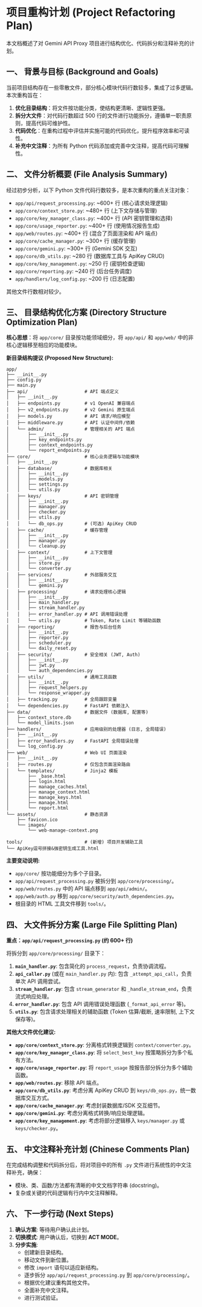 # 项目重构计划 (Project Refactoring Plan)

本文档概述了对 Gemini API Proxy 项目进行结构优化、代码拆分和注释补充的计划。

## 一、 背景与目标 (Background and Goals)

当前项目结构存在一些零散文件，部分核心模块代码行数较多，集成了过多逻辑。本次重构旨在：

1. **优化目录结构**：将文件按功能分类，使结构更清晰、逻辑性更强。
2. **拆分大文件**：对代码行数超过 500 行的文件进行功能拆分，遵循单一职责原则，提高代码可维护性。
3. **代码优化**：在重构过程中评估并实施可能的代码优化，提升程序效率和可读性。
4. **补充中文注释**：为所有 Python 代码添加或完善中文注释，提高代码可理解性。

## 二、 文件分析概要 (File Analysis Summary)

经过初步分析，以下 Python 文件代码行数较多，是本次重构的重点关注对象：

* `app/api/request_processing.py`: ~600+ 行 (核心请求处理逻辑)
* `app/core/context_store.py`: ~480+ 行 (上下文存储与管理)
* `app/core/key_manager_class.py`: ~400+ 行 (API 密钥管理和选择)
* `app/core/usage_reporter.py`: ~400+ 行 (使用情况报告生成)
* `app/web/routes.py`: ~400+ 行 (混合了页面渲染和 API 端点)
* `app/core/cache_manager.py`: ~300+ 行 (缓存管理)
* `app/core/gemini.py`: ~300+ 行 (Gemini SDK 交互)
* `app/core/db_utils.py`: ~280 行 (数据库工具与 ApiKey CRUD)
* `app/core/key_management.py`: ~250 行 (密钥检查逻辑)
* `app/core/reporting.py`: ~240 行 (后台任务调度)
* `app/handlers/log_config.py`: ~200 行 (日志配置)

其他文件行数相对较少。

## 三、 目录结构优化方案 (Directory Structure Optimization Plan)

**核心思想**：将 `app/core/` 目录按功能领域细分，将 `app/api/` 和 `app/web/` 中的非核心逻辑移至相应的功能模块。

**新目录结构提议 (Proposed New Structure):**

```text
app/
├── __init__.py
├── config.py
├── main.py
├── api/                     # API 端点定义
│   ├── __init__.py
│   ├── endpoints.py         # v1 OpenAI 兼容端点
│   ├── v2_endpoints.py      # v2 Gemini 原生端点
│   ├── models.py            # API 请求/响应模型
│   ├── middleware.py        # API 认证中间件/依赖
│   └── admin/               # 管理相关的 API 端点
│       ├── __init__.py
│       ├── key_endpoints.py
│       ├── context_endpoints.py
│       └── report_endpoints.py
├── core/                    # 核心业务逻辑与功能模块
│   ├── __init__.py
│   ├── database/            # 数据库相关
│   │   ├── __init__.py
│   │   ├── models.py
│   │   ├── settings.py
│   │   └── utils.py
│   ├── keys/                # API 密钥管理
│   │   ├── __init__.py
│   │   ├── manager.py
│   │   ├── checker.py
│   │   ├── utils.py
│   │   └── db_ops.py        # (可选) ApiKey CRUD
│   ├── cache/               # 缓存管理
│   │   ├── __init__.py
│   │   ├── manager.py
│   │   └── cleanup.py
│   ├── context/             # 上下文管理
│   │   ├── __init__.py
│   │   ├── store.py
│   │   └── converter.py
│   ├── services/            # 外部服务交互
│   │   ├── __init__.py
│   │   └── gemini.py
│   ├── processing/          # 请求处理核心逻辑
│   │   ├── __init__.py
│   │   ├── main_handler.py
│   │   ├── stream_handler.py
│   │   ├── error_handler.py # API 调用错误处理
│   │   └── utils.py         # Token, Rate Limit 等辅助函数
│   ├── reporting/           # 报告与后台任务
│   │   ├── __init__.py
│   │   ├── reporter.py
│   │   ├── scheduler.py
│   │   └── daily_reset.py
│   ├── security/            # 安全相关 (JWT, Auth)
│   │   ├── __init__.py
│   │   ├── jwt.py
│   │   └── auth_dependencies.py
│   ├── utils/               # 通用工具函数
│   │   ├── __init__.py
│   │   ├── request_helpers.py
│   │   └── response_wrapper.py
│   ├── tracking.py          # 全局跟踪变量
│   └── dependencies.py      # FastAPI 依赖注入
├── data/                    # 数据文件 (数据库, 配置等)
│   ├── context_store.db
│   └── model_limits.json
├── handlers/                # 应用级别的处理器 (日志, 全局错误)
│   ├── __init__.py
│   ├── error_handlers.py    # FastAPI 全局错误处理
│   └── log_config.py
├── web/                     # Web UI 页面渲染
│   ├── __init__.py
│   ├── routes.py            # 仅包含页面渲染路由
│   └── templates/           # Jinja2 模板
│       ├── _base.html
│       ├── login.html
│       ├── manage_caches.html
│       ├── manage_context.html
│       ├── manage_keys.html
│       ├── manage.html
│       └── report.html
└── assets/                  # 静态资源
    ├── favicon.ico
    └── images/
        └── web-manage-context.png

tools/                       # (新增) 项目开发辅助工具
└── ApiKey逗号拼接&强密钥生成工具.html
```

**主要变动说明:**

* `app/core/` 按功能细分为多个子目录。
* `app/api/request_processing.py` 被拆分到 `app/core/processing/`。
* `app/web/routes.py` 中的 API 端点移到 `app/api/admin/`。
* `app/web/auth.py` 移到 `app/core/security/auth_dependencies.py`。
* 根目录的 HTML 工具文件移到 `tools/`。

## 四、 大文件拆分方案 (Large File Splitting Plan)

**重点：`app/api/request_processing.py` (约 600+ 行)**

将拆分到 `app/core/processing/` 目录下：

1. **`main_handler.py`**: 包含简化的 `process_request`，负责协调流程。
2. **`api_caller.py`** (或在 `main_handler.py` 内): 包含 `_attempt_api_call`，负责单次 API 调用尝试。
3. **`stream_handler.py`**: 包含 `stream_generator` 和 `_handle_stream_end`，负责流式响应处理。
4. **`error_handler.py`**: 包含 API 调用错误处理函数 (`_format_api_error` 等)。
5. **`utils.py`**: 包含请求处理相关的辅助函数 (Token 估算/截断, 速率限制, 上下文保存等)。

**其他大文件优化建议:**

* **`app/core/context_store.py`**: 分离格式转换逻辑到 `context/converter.py`。
* **`app/core/key_manager_class.py`**: 将 `select_best_key` 按策略拆分为多个私有方法。
* **`app/core/usage_reporter.py`**: 将 `report_usage` 按报告部分拆分为多个辅助函数。
* **`app/web/routes.py`**: 移除 API 端点。
* **`app/core/db_utils.py`**: 考虑分离 ApiKey CRUD 到 `keys/db_ops.py`，统一数据库交互方式。
* **`app/core/cache_manager.py`**: 考虑封装数据库/SDK 交互细节。
* **`app/core/gemini.py`**: 考虑分离格式转换/响应处理逻辑。
* **`app/core/key_management.py`**: 考虑将部分逻辑移入 `keys/manager.py` 或 `keys/checker.py`。

## 五、 中文注释补充计划 (Chinese Comments Plan)

在完成结构调整和代码拆分后，将对项目中的所有 `.py` 文件进行系统性的中文注释补充，确保：

* 模块、类、函数/方法都有清晰的中文文档字符串 (docstring)。
* 复杂或关键的代码逻辑有行内中文注释解释。

## 六、 下一步行动 (Next Steps)

1. **确认方案**: 等待用户确认此计划。
2. **切换模式**: 用户确认后，切换到 **ACT MODE**。
3. **分步实施**:
    * 创建新目录结构。
    * 移动文件到新位置。
    * 修改 `import` 语句以适应新结构。
    * 逐步拆分 `app/api/request_processing.py` 到 `app/core/processing/`。
    * 根据优化建议重构其他文件。
    * 全面补充中文注释。
    * 进行测试验证。
